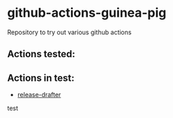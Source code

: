 # github-actions-guinea-pig
Repository to try out various github actions

## Actions tested:


## Actions in test:
* [release-drafter](https://github.com/marketplace/actions/release-drafter)

test
